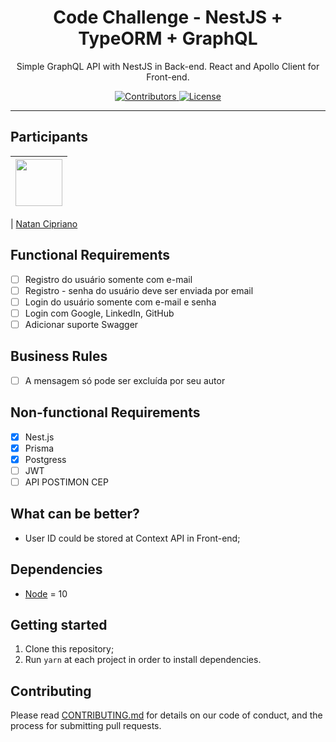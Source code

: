 <h1 align="center">
Code Challenge - NestJS + TypeORM + GraphQL
</h1>

<p align="center">Simple GraphQL API with NestJS in Back-end. React and Apollo Client for Front-end.</p>

<p align="center">
  <a href="https://github.com/cipriano98/curriculo/graphs/contributors">
    <img src="https://img.shields.io/github/contributors/rocketseat/youtube-challenge-nestjs-graphql?color=%237159c1&logoColor=%237159c1&style=flat" alt="Contributors">
  </a>
  <a href="https://opensource.org/licenses/MIT">
    <img src="https://img.shields.io/github/license/rocketseat/youtube-challenge-nestjs-graphql?color=%237159c1&logo=mit" alt="License">
  </a>
</p>

<hr>

## Participants

| [<img src="https://avatars2.githubusercontent.com/u/56701750?s=400&v=4" width="75px;"/>](https://github.com/cipriano98) |
| :---------------------------------------------------------------------------------------------------------------------: |


| [Natan Cipriano](https://github.com/cipriano98)

## Functional Requirements

- [ ] Registro do usuário somente com e-mail
- [ ] Registro - senha do usuário deve ser enviada por email
- [ ] Login do usuário somente com e-mail e senha
- [ ] Login com Google, LinkedIn, GitHub
- [ ] Adicionar suporte Swagger

## Business Rules

- [ ] A mensagem só pode ser excluída por seu autor

## Non-functional Requirements

- [x] Nest.js
- [x] Prisma
- [x] Postgress
- [ ] JWT
- [ ] API POSTIMON CEP <!-- https://api.postmon.com.br/v1/cep/91787228 -->

## What can be better?

- User ID could be stored at Context API in Front-end;

## Dependencies

- [Node](https://nodejs.org/en/) = 10

## Getting started

1. Clone this repository;<br />
2. Run `yarn` at each project in order to install dependencies.<br />

## Contributing

Please read [CONTRIBUTING.md](CONTRIBUTING.md) for details on our code of conduct, and the process for submitting pull requests.
